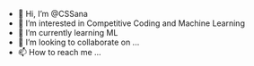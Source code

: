 - 👋 Hi, I’m @CSSana
- 👀 I’m interested in Competitive Coding and Machine Learning
- 🌱 I’m currently learning ML
- 💞️ I’m looking to collaborate on ...
- 📫 How to reach me ...

<!---
CSSana/CSSana is a ✨ special ✨ repository because its `README.md` (this file) appears on your GitHub profile.
You can click the Preview link to take a look at your changes.
--->
